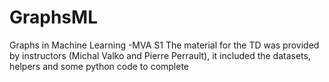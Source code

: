 # GraphsML
Graphs in Machine Learning -MVA S1
The material for the TD was provided by instructors (Michal Valko and Pierre Perrault), it included the datasets, helpers and some python code to complete
